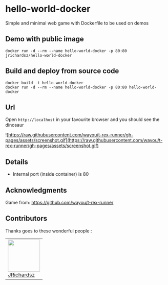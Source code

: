# hello-world-docker

Simple and minimal web game with Dockerfile to be used on demos

## Demo with public image

```
docker run -d --rm --name hello-world-docker -p 80:80 jrichardsz/hello-world-docker
```

## Build and deploy from source code

```
docker build -t hello-world-docker
docker run -d --rm --name hello-world-docker -p 80:80 hello-world-docker
```

## Url

Open `http://localhost` in your favourite browser and you should see the dinosaur 

![https://raw.githubusercontent.com/wayou/t-rex-runner/gh-pages/assets/screenshot.gif](https://raw.githubusercontent.com/wayou/t-rex-runner/gh-pages/assets/screenshot.gif)

## Details

- Internal port (inside container) is 80

## Acknowledgments

Game from: https://github.com/wayou/t-rex-runner

## Contributors

Thanks goes to these wonderful people :

<table>
  <tbody>
    <td>
      <img src="https://avatars0.githubusercontent.com/u/3322836?s=460&v=4" width="100px;"/>
      <br />
      <label><a href="http://jrichardsz.github.io/">JRichardsz</a></label>
      <br />
    </td>    
  </tbody>
</table>
